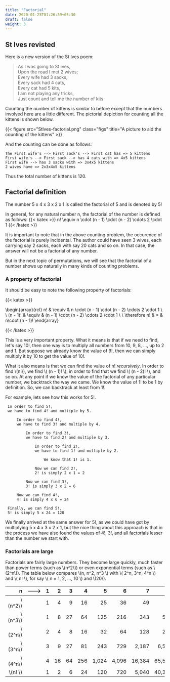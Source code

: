 ```yaml
---
title: "Factorial"
date: 2020-01-25T01:26:59+05:30
draft: false
weight: 3
---
```


## St Ives revisted

Here is a new version of the St Ives poem:

> As I was going to St Ives,   
> Upon the road I met 2 wives;   
> Every wife had 3 sacks,   
> Every sack had 4 cats,   
> Every cat had 5 kits,    
> I am not playing any tricks,    
> Just count and tell me the number of kits.  

Counting the number of kittens is similar to before except that the numbers involved here are a little different. The pictorial depiction for counting all the kittens is shown below.

{{< figure src="StIves-factorial.png" class="figs" title="A picture to aid the counting of the kittens" >}}

And the counting can be done as follows:

    The First wife's --> First sack's --> First cat has => 5 kittens
    First wife's --> First sack --> has 4 cats with => 4x5 kittens
    First wife --> has 3 sacks with => 3x4x5 kittens
    2 wives have => 2x3x4x5 kittens

Thus the total number of kittens is 120.

## Factorial definition

The number 5 x 4 x 3 x 2 x 1 is called the factorial of 5 and is denoted by 5!

In general, for any natural number n, the factorial of the number is defined as follows:
{{< katex >}}
n! \equiv n \cdot (n - 1) \cdot (n - 2) \cdots 2 \cdot 1
{{< /katex >}}

It is important to note that in the above counting problem, the occurence of the factorial is purely incidental. The author could have seen 3 wives, each carrying say 2 sacks, each with say 20 cats and so on. In that case, the answer will not be a factorial of any number.

But in the next topic of permutations, we will see that the factorial of a number shows up naturally in many kinds of counting problems.

### A property of factorial

It should be easy to note the following property of factorials:

{{< katex >}}

\begin{array}{rcl}
n! & \equiv & n \cdot (n - 1) \cdot (n - 2) \cdots 2 \cdot 1 \\ \\
(n - 1)! & \equiv & (n - 1) \cdot (n - 2) \cdots 2 \cdot 1 \\ \\
\therefore n! & = & n\cdot (n - 1)!
\end{array}

{{< /katex >}}

This is a very important property. What it means is that if we need to find, let's say 10!, then one way is to multiply all numbers from 10, 9, 8, ..., up to 2 and 1. But suppose we already know the value of 9!, then we can simply multiply it by 10 to get the value of 10!.

What it also means is that we can find the value of n! *recursively*. In order to find \\(n!\\), we find \\( (n - 1)! \\), in order to find that we find \\( (n - 2)! \\), and so on. At any point if we know the value of the factorial of any particular number, we backtrack the way we came. We know the value of 1! to be 1 by definition. So, we can backtrack at least from 1!.

For example, lets see how this works for 5!.

     In order to find 5!,  
     we have to find 4! and multiple by 5.  
    
         In order to find 4!,  
         we have to find 3! and multiple by 4.
        
             In order to find 3!,  
             we have to find 2! and multiple by 3.
            
                 In order to find 2!,  
                 we have to find 1! and multiple by 2.
                
                     We know that 1! is 1.
                
                 Now we can find 2!,  
                 2! is simply 2 x 1 = 2
            
             Now we can find 3!,  
             3! is simply 3 x 2 = 6
        
         Now we can find 4!,  
         4! is simply 4 x 6 = 24
    
     Finally, we can find 5!,  
     5! is simply 5 x 24 = 120

We finally arrived at the same answer for 5!, as we could have got by multiplying 5 x 4 x 3 x 2 x 1, but the nice thing about this approach is that in the process we have also found the values of 4!, 3!, and all factorials lesser than the number we start with.

### Factorials are large

Factorials are fairly large numbers. They become large quickly, much faster than power terms (such as \\(n^2\\)) or even exponential terms (such as \\(2^n\\)). The table below compares \\(n, n^2, n^3 \\) with \\( 2^n, 3^n, 4^n \\) and \\( n! \\), for say \\( n = 1, 2, ..., 10 \\) and \\(20\\).

| n	| ---> 	| 1	| 2	| 3	| 4	| 5	| 6	| 7	| 8	| 9	| 10	| ...	| 20    |
| ---:  | ---: 	|---:  | ---:  | ---:  | ---:  | ---:  | ---:  | ---:  | ---:  | ---:  | ---:  | ---:  | ---:  |
| \\(n^2\\) |   	|1	| 4	| 9	| 16	| 25	| 36	| 49	| 64	| 81	| 100	| 	| 400 |
| \\(n^3\\) 	|   	| 1	| 8	| 27	| 64	| 125	| 216	| 343	| 512	| 729	| 1,000	| 	| 8,000 |
| \\(2^n\\) 	|  	| 2	| 4	| 8	| 16	| 32	| 64	| 128	| 256	| 512	| 1,024	| 	| 1,048,576 |
| \\(3^n\\) 	|  	| 3	| 9	| 27	| 81	| 243	| 729	| 2,187	| 6,561	| 19,683	| 59,049	| 	| 3,486,784,401 |
| \\(4^n\\) 	|  	| 4	| 16	| 64	| 256	| 1,024	| 4,096	| 16,384	| 65,536	| 262,144	| 1,048,576	| 	| 1,099,511,627,776 |
| \\(n!	\\) |  	| 1	| 2	| 6	| 24	| 120	| 720	| 5,040	| 40,320	| 362,880	| 3,628,800	| 	| 2,432,902,008,176,640,000 |



